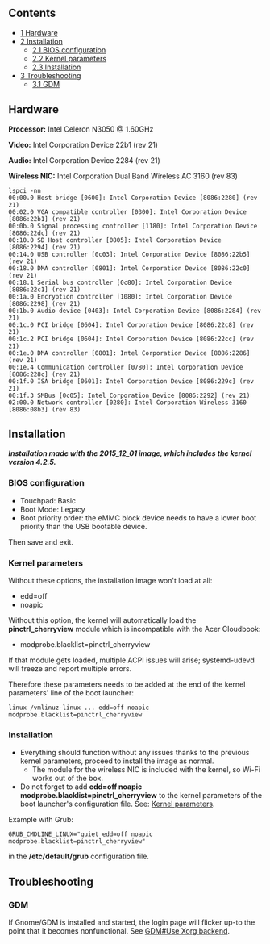 ## Contents

*   [1 Hardware](#Hardware)
*   [2 Installation](#Installation)
    *   [2.1 BIOS configuration](#BIOS_configuration)
    *   [2.2 Kernel parameters](#Kernel_parameters)
    *   [2.3 Installation](#Installation_2)
*   [3 Troubleshooting](#Troubleshooting)
    *   [3.1 GDM](#GDM)

## Hardware

**Processor:** Intel Celeron N3050 @ 1.60GHz

**Video:** Intel Corporation Device 22b1 (rev 21)

**Audio:** Intel Corporation Device 2284 (rev 21)

**Wireless NIC:** Intel Corporation Dual Band Wireless AC 3160 (rev 83)

```
lspci -nn
00:00.0 Host bridge [0600]: Intel Corporation Device [8086:2280] (rev 21)
00:02.0 VGA compatible controller [0300]: Intel Corporation Device [8086:22b1] (rev 21)
00:0b.0 Signal processing controller [1180]: Intel Corporation Device [8086:22dc] (rev 21)
00:10.0 SD Host controller [0805]: Intel Corporation Device [8086:2294] (rev 21)
00:14.0 USB controller [0c03]: Intel Corporation Device [8086:22b5] (rev 21)
00:18.0 DMA controller [0801]: Intel Corporation Device [8086:22c0] (rev 21)
00:18.1 Serial bus controller [0c80]: Intel Corporation Device [8086:22c1] (rev 21)
00:1a.0 Encryption controller [1080]: Intel Corporation Device [8086:2298] (rev 21)
00:1b.0 Audio device [0403]: Intel Corporation Device [8086:2284] (rev 21)
00:1c.0 PCI bridge [0604]: Intel Corporation Device [8086:22c8] (rev 21)
00:1c.2 PCI bridge [0604]: Intel Corporation Device [8086:22cc] (rev 21)
00:1e.0 DMA controller [0801]: Intel Corporation Device [8086:2286] (rev 21)
00:1e.4 Communication controller [0780]: Intel Corporation Device [8086:228c] (rev 21)
00:1f.0 ISA bridge [0601]: Intel Corporation Device [8086:229c] (rev 21)
00:1f.3 SMBus [0c05]: Intel Corporation Device [8086:2292] (rev 21)
02:00.0 Network controller [0280]: Intel Corporation Wireless 3160 [8086:08b3] (rev 83)

```

## Installation

***Installation made with the 2015_12_01 image, which includes the kernel version 4.2.5.***

### BIOS configuration

*   Touchpad: Basic
*   Boot Mode: Legacy
*   Boot priority order: the eMMC block device needs to have a lower boot priority than the USB bootable device.

Then save and exit.

### Kernel parameters

Without these options, the installation image won't load at all:

*   edd=off
*   noapic

Without this option, the kernel will automatically load the **pinctrl_cherryview** module which is incompatible with the Acer Cloudbook:

*   modprobe.blacklist=pinctrl_cherryview

If that module gets loaded, multiple ACPI issues will arise; systemd-udevd will freeze and report multiple errors.

Therefore these parameters needs to be added at the end of the kernel parameters' line of the boot launcher:

```
linux /vmlinuz-linux ... edd=off noapic modprobe.blacklist=pinctrl_cherryview

```

### Installation

*   Everything should function without any issues thanks to the previous kernel parameters, proceed to install the image as normal.
    *   The module for the wireless NIC is included with the kernel, so Wi-Fi works out of the box.
*   Do not forget to add **edd=off noapic modprobe.blacklist=pinctrl_cherryview** to the kernel parameters of the boot launcher's configuration file. See: [Kernel parameters](/index.php/Kernel_parameters "Kernel parameters").

Example with Grub:

```
GRUB_CMDLINE_LINUX="quiet edd=off noapic modprobe.blacklist=pinctrl_cherryview" 

```

in the **/etc/default/grub** configuration file.

## Troubleshooting

### GDM

If Gnome/GDM is installed and started, the login page will flicker up-to the point that it becomes nonfunctional. See [GDM#Use Xorg backend](/index.php/GDM#Use_Xorg_backend "GDM").